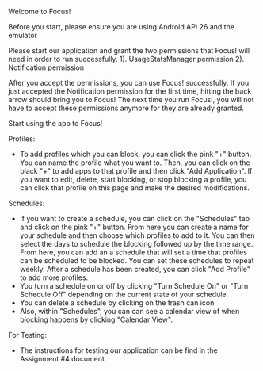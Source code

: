 Welcome to Focus! 

Before you start, please ensure you are using Android API 26 and the emulator 

Please start our application and grant the two permissions that Focus! will need in order to run successfully.
        1). UsageStatsManager permission
        2). Notification permission
        
After you accept the permissions, you can use Focus! successfully. If you just accepted the Notification permission for the first time, hitting the back arrow should bring you to Focus! The next time you run Focus!, you will not have to accept these permissions anymore for they are already granted.

Start using the app to Focus!

Profiles:
 - To add profiles which you can block, you can click the pink "+" button. You can name the profile what you want to. Then, you can click on the black "+" to add apps to that profile and then click "Add Application". If you want to edit, delete, start blocking, or stop blocking a profile, you can click that profile on this page and make the desired modifications. 

Schedules:
- If you want to create a schedule, you can click on the "Schedules" tab and click on the pink "+" button. From here you can create a name for your schedule and then choose which profiles to add to it. You can then select the days to schedule the blocking followed up by the time range. From here, you can add an a schedule that will set a time that profiles can be scheduled to be blocked. You can set these schedules to repeat weekly. After a schedule has been created, you can click "Add Profile" to add more profiles. 
- You turn a schedule on or off by clicking "Turn Schedule On" or "Turn Schedule Off" depending on the current state of your schedule. 
- You can delete a schedule by clicking on the trash can icon
- Also, within "Schedules", you can can see a calendar view of when blocking happens by clicking "Calendar View".

For Testing:
- The instructions for testing our application can be find in the Assignment #4 document.
